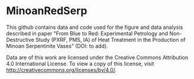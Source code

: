 # MinoanRedSerp
This github contains data and code used for the figure and data analysis described in paper "From Blue to Red: Experimental Petrology and Non-Destructive Study (PXRF, PMS, IA) of Heat Treatment in the Production of Minoan Serpentinite Vases” (DOI: to add).


Data are of this work are licensed under the Creative Commons Attribution 4.0 International License. 
To view a copy of this license, visit http://creativecommons.org/licenses/by/4.0/.


